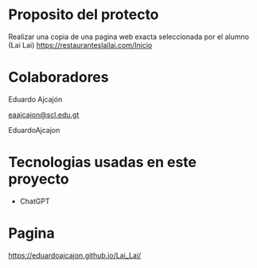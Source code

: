 # Proposito del protecto
 Realizar una copia de una pagina web exacta seleccionada por el alumno (Lai Lai)
 https://restauranteslailai.com/Inicio

# Colaboradores
Eduardo Ajcajón

eaajcajon@scl.edu.gt

EduardoAjcajon

# Tecnologias usadas en este proyecto
- ChatGPT

# **Pagina**
https://eduardoajcajon.github.io/Lai_Lai/

